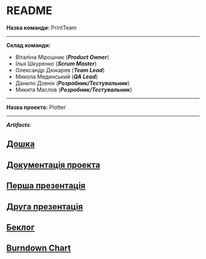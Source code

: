 # README

**Назва команди:** PrintTeam

---

**Склад команди:**

- Віталіна Мірошник (**_Product Owner_**) 
- Ілья Шкуренко (**_Scrum Master_**) 
- Олександр Дюкарев (**_Team Lead_**) 
- Микола Мединський (**_QA Lead_**) 
- Данило Дзенік (**_Розробник/Тестувальник_**) 
- Микита Маслов (**_Розробник/Тестувальник_**) 

---

**Назва проекта:** Plotter 

---

**_Artifacts_**: 

[Дошка](https://trello.com/b/WcNKVhkJ/-)
---
[Документація проекта](https://docs.google.com/document/d/1Pkr4eVT0JklwIVNANHspvdhejtbpeN4MJKc0MzxfdmQ/)
---
[Перша презентація](https://docs.google.com/presentation/d/1OY_tqmEDnNz6hrbzQ7ytALHOpbBxI2-pYZAZCOH-Im4/)
---
[Друга презентація](https://docs.google.com/presentation/d/1UKvrilGTcnLewPC7UgFHKMzLJuBw65j8lEtUlAgVeBo/)
---
[Беклог](https://docs.google.com/spreadsheets/d/1JVIrdSNkkqdG2RSLHyG2HKRIE9UhnrqPDRy3gCZOlGo/)
---
[Burndown Chart](https://docs.google.com/spreadsheets/d/19KKF0ZNmHPPWMTa3YHdzxx7NwX1hhEt0l8ualjpYSPQ/)
---


